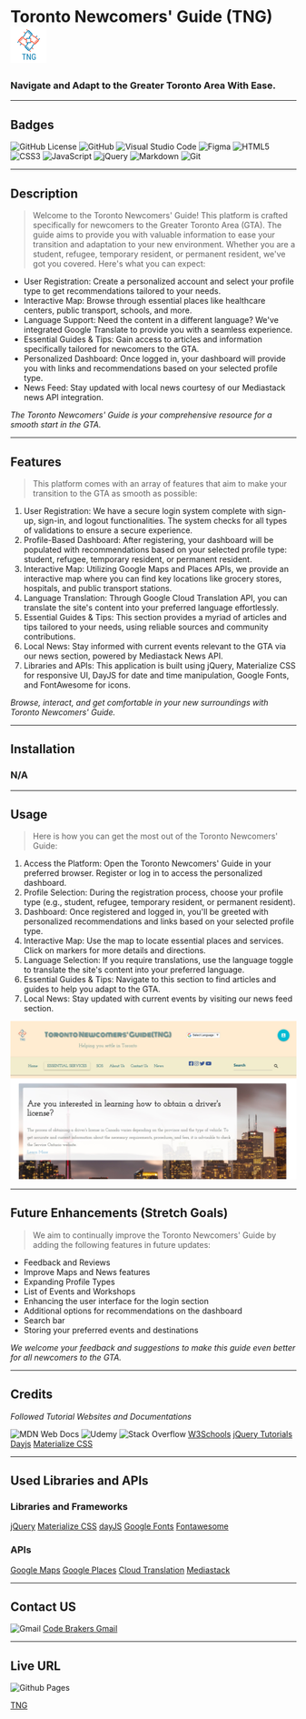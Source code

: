 # Toronto Newcomers' Guide (TNG) ![Code Breakers](./assets/images/TNG/FaviconLogo.png)

### Navigate and Adapt to the Greater Toronto Area With Ease.

---

## Badges

![GitHub License](https://img.shields.io/github/license/EhsanAsh/Horiseon_marketing_webpage)
![GitHub](https://img.shields.io/badge/github-%23121011.svg?style=for-the-badge&logo=github&logoColor=white)
![Visual Studio Code](https://img.shields.io/badge/Visual%20Studio%20Code-0078d7.svg?style=for-the-badge&logo=visual-studio-code&logoColor=white)
![Figma](https://img.shields.io/badge/figma-%23F24E1E.svg?style=for-the-badge&logo=figma&logoColor=white)
![HTML5](https://img.shields.io/badge/html5-%23E34F26.svg?style=for-the-badge&logo=html5&logoColor=white)
![CSS3](https://img.shields.io/badge/css3-%231572B6.svg?style=for-the-badge&logo=css3&logoColor=white)
![JavaScript](https://img.shields.io/badge/javascript-%23323330.svg?style=for-the-badge&logo=javascript&logoColor=%23F7DF1E)
![jQuery](https://img.shields.io/badge/jquery-%230769AD.svg?style=for-the-badge&logo=jquery&logoColor=white)
![Markdown](https://img.shields.io/badge/markdown-%23000000.svg?style=for-the-badge&logo=markdown&logoColor=white)
![Git](https://img.shields.io/badge/git-%23F05033.svg?style=for-the-badge&logo=git&logoColor=white)

---

## Description

>Welcome to the Toronto Newcomers' Guide! This platform is crafted specifically for newcomers to the Greater Toronto Area (GTA). The guide aims to provide you with valuable information to ease your transition and adaptation to your new environment. Whether you are a student, refugee, temporary resident, or permanent resident, we've got you covered. Here's what you can expect:

- User Registration: Create a personalized account and select your profile type to get recommendations tailored to your needs.
- Interactive Map: Browse through essential places like healthcare centers, public transport, schools, and more.
- Language Support: Need the content in a different language? We've integrated Google Translate to provide you with a seamless experience.
- Essential Guides & Tips: Gain access to articles and information specifically tailored for newcomers to the GTA.
- Personalized Dashboard: Once logged in, your dashboard will provide you with links and recommendations based on your selected profile type.
- News Feed: Stay updated with local news courtesy of our Mediastack news API integration.

_The Toronto Newcomers' Guide is your comprehensive resource for a smooth start in the GTA._

---

## Features

>This platform comes with an array of features that aim to make your transition to the GTA as smooth as possible:

1. User Registration: We have a secure login system complete with sign-up, sign-in, and logout functionalities. The system checks for all types of validations to ensure a secure experience.
2. Profile-Based Dashboard: After registering, your dashboard will be populated with recommendations based on your selected profile type: student, refugee, temporary resident, or permanent resident.
3. Interactive Map: Utilizing Google Maps and Places APIs, we provide an interactive map where you can find key locations like grocery stores, hospitals, and public transport stations.
4. Language Translation: Through Google Cloud Translation API, you can translate the site's content into your preferred language effortlessly.
5. Essential Guides & Tips: This section provides a myriad of articles and tips tailored to your needs, using reliable sources and community contributions.
6. Local News: Stay informed with current events relevant to the GTA via our news section, powered by Mediastack News API.
7. Libraries and APIs: This application is built using jQuery, Materialize CSS for responsive UI, DayJS for date and time manipulation, Google Fonts, and FontAwesome for icons.

_Browse, interact, and get comfortable in your new surroundings with Toronto Newcomers' Guide._

---

## Installation
### N/A

---

## Usage

>Here is how you can get the most out of the Toronto Newcomers' Guide:

1. Access the Platform: Open the Toronto Newcomers' Guide in your preferred browser. Register or log in to access the personalized dashboard.
2. Profile Selection: During the registration process, choose your profile type (e.g., student, refugee, temporary resident, or permanent resident).
3. Dashboard: Once registered and logged in, you'll be greeted with personalized recommendations and links based on your selected profile type.
4. Interactive Map: Use the map to locate essential places and services. Click on markers for more details and directions.
5. Language Selection: If you require translations, use the language toggle to translate the site's content into your preferred language.
6. Essential Guides & Tips: Navigate to this section to find articles and guides to help you adapt to the GTA.
7. Local News: Stay updated with current events by visiting our news feed section.

![Demo](./assets/images/TNG/demo.jpg)

---

## Future Enhancements (Stretch Goals)

>We aim to continually improve the Toronto Newcomers' Guide by adding the following features in future updates:

- Feedback and Reviews
- Improve Maps and News features
- Expanding Profile Types
- List of Events and Workshops
- Enhancing the user interface for the login section
- Additional options for recommendations on the dashboard
- Search bar
- Storing your preferred events and destinations

_We welcome your feedback and suggestions to make this guide even better for all newcomers to the GTA._

---

## Credits

*Followed Tutorial Websites and Documentations*

![MDN Web Docs](https://img.shields.io/badge/MDN_Web_Docs-black?style=for-the-badge&logo=mdnwebdocs&logoColor=white)
![Udemy](https://img.shields.io/badge/Udemy-A435F0?style=for-the-badge&logo=Udemy&logoColor=white)
![Stack Overflow](https://img.shields.io/badge/-Stackoverflow-FE7A16?style=for-the-badge&logo=stack-overflow&logoColor=white)
[W3Schools](https://www.w3schools.com/jquery/)
[jQuery Tutorials](https://learn.jquery.com/using-jquery-core/)
[Dayjs](https://day.js.org/docs/en/display/format)
[Materialize CSS](https://materializecss.com/)

---

## Used Libraries and APIs

### Libraries and Frameworks

[jQuery](https://jquery.com/)
[Materialize CSS](https://materializecss.com/)
[dayJS](https://day.js.org/en/)
[Google Fonts](https://fonts.google.com/)
[Fontawesome](https://fontawesome.com/)

### APIs

[Google Maps](https://developers.google.com/maps)
[Google Places](https://maps.googleapis.com)
[Cloud Translation](https://cloud.google.com/translate)
[Mediastack](https://mediastack.com/documentation)

---

## Contact US

![Gmail](https://img.shields.io/badge/Gmail-D14836?style=for-the-badge&logo=gmail&logoColor=white)
[Code Brakers Gmail](uoftbootcamp.group3@gmail.com)

---

## Live URL

![Github Pages](https://img.shields.io/badge/github%20pages-121013?style=for-the-badge&logo=github&logoColor=white)

[TNG]( https://uoftgroup3.github.io/toronto-newcomers-guide/)

